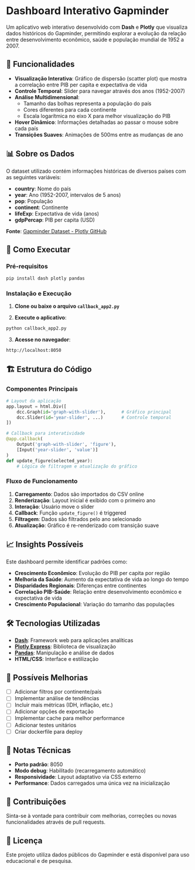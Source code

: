 # Dashboard Interativo Gapminder

Um aplicativo web interativo desenvolvido com **Dash** e **Plotly** que visualiza dados históricos do Gapminder, permitindo explorar a evolução da relação entre desenvolvimento econômico, saúde e população mundial de 1952 a 2007.

## 🎯 Funcionalidades

- **Visualização Interativa**: Gráfico de dispersão (scatter plot) que mostra a correlação entre PIB per capita e expectativa de vida
- **Controle Temporal**: Slider para navegar através dos anos (1952-2007)
- **Análise Multidimensional**: 
  - Tamanho das bolhas representa a população do país
  - Cores diferentes para cada continente
  - Escala logarítmica no eixo X para melhor visualização do PIB
- **Hover Dinâmico**: Informações detalhadas ao passar o mouse sobre cada país
- **Transições Suaves**: Animações de 500ms entre as mudanças de ano

## 📊 Sobre os Dados

O dataset utilizado contém informações históricas de diversos países com as seguintes variáveis:
- **country**: Nome do país
- **year**: Ano (1952-2007, intervalos de 5 anos)
- **pop**: População
- **continent**: Continente
- **lifeExp**: Expectativa de vida (anos)
- **gdpPercap**: PIB per capita (USD)

**Fonte**: [Gapminder Dataset - Plotly GitHub](https://raw.githubusercontent.com/plotly/datasets/master/gapminderDataFiveYear.csv)

## 🚀 Como Executar

### Pré-requisitos

```bash
pip install dash plotly pandas
```

### Instalação e Execução

1. **Clone ou baixe o arquivo `callback_app2.py`**

2. **Execute o aplicativo**:
```bash
python callback_app2.py
```

3. **Acesse no navegador**:
```
http://localhost:8050
```

## 🏗️ Estrutura do Código

### Componentes Principais

```python
# Layout da aplicação
app.layout = html.Div([
    dcc.Graph(id='graph-with-slider'),      # Gráfico principal
    dcc.Slider(id='year-slider', ...)       # Controle temporal
])

# Callback para interatividade
@app.callback(
    Output('graph-with-slider', 'figure'),
    [Input('year-slider', 'value')]
)
def update_figure(selected_year):
    # Lógica de filtragem e atualização do gráfico
```

### Fluxo de Funcionamento

1. **Carregamento**: Dados são importados do CSV online
2. **Renderização**: Layout inicial é exibido com o primeiro ano
3. **Interação**: Usuário move o slider
4. **Callback**: Função `update_figure()` é triggered
5. **Filtragem**: Dados são filtrados pelo ano selecionado
6. **Atualização**: Gráfico é re-renderizado com transição suave

## 📈 Insights Possíveis

Este dashboard permite identificar padrões como:

- **Crescimento Econômico**: Evolução do PIB per capita por região
- **Melhoria da Saúde**: Aumento da expectativa de vida ao longo do tempo
- **Disparidades Regionais**: Diferenças entre continentes
- **Correlação PIB-Saúde**: Relação entre desenvolvimento econômico e expectativa de vida
- **Crescimento Populacional**: Variação do tamanho das populações

## 🛠️ Tecnologias Utilizadas

- **[Dash](https://dash.plotly.com/)**: Framework web para aplicações analíticas
- **[Plotly Express](https://plotly.com/python/plotly-express/)**: Biblioteca de visualização
- **[Pandas](https://pandas.pydata.org/)**: Manipulação e análise de dados
- **HTML/CSS**: Interface e estilização

## 🔧 Possíveis Melhorias

- [ ] Adicionar filtros por continente/país
- [ ] Implementar análise de tendências
- [ ] Incluir mais métricas (IDH, inflação, etc.)
- [ ] Adicionar opções de exportação
- [ ] Implementar cache para melhor performance
- [ ] Adicionar testes unitários
- [ ] Criar dockerfile para deploy

## 📝 Notas Técnicas

- **Porto padrão**: 8050
- **Modo debug**: Habilitado (recarregamento automático)
- **Responsividade**: Layout adaptativo via CSS externo
- **Performance**: Dados carregados uma única vez na inicialização

## 🤝 Contribuições

Sinta-se à vontade para contribuir com melhorias, correções ou novas funcionalidades através de pull requests.

## 📄 Licença

Este projeto utiliza dados públicos do Gapminder e está disponível para uso educacional e de pesquisa.

